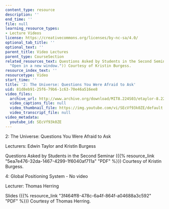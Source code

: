 ```yaml
---
content_type: resource
description: ''
end_time: ''
file: null
learning_resource_types:
- Lecture Videos
license: https://creativecommons.org/licenses/by-nc-sa/4.0/
optional_tab_title: ''
optional_text: ''
parent_title: Video Lectures
parent_type: CourseSection
related_resources_text: Questions Asked by Students in the Second Seminar ([PDF](resources/questionsseminar2
  "Open in a new window.")) Courtesy of Kristin Burgess.
resource_index_text: ''
resourcetype: Video
start_time: ''
title: '2: The Universe: Questions You Were Afraid to Ask'
uid: 81d8eb91-25f6-79b6-1c63-70e46a516ee8
video_files:
  archive_url: http://www.archive.org/download/MIT8.224S03/etaylor-8.224-sem-mit-9057-10feb2003-1430-220k.mp4
  video_captions_file: null
  video_thumbnail_file: https://img.youtube.com/vi/SEcVf93k0ZE/default.jpg
  video_transcript_file: null
video_metadata:
  youtube_id: SEcVf93k0ZE
---
```


2: The Universe: Questions You Were Afraid to Ask

Lecturers: Edwin Taylor and Kristin Burgess

Questions Asked by Students in the Second Seminar ({{% resource_link "5ea7e476-32da-1467-4299-1f6040af711a" "PDF" %}}) Courtesy of Kristin Burgess.

4: Global Positioning System - No video

Lecturer: Thomas Herring

Slides ({{% resource_link "3f464ff8-478c-6a4f-864f-a04688a3c592" "PDF" %}}) Courtesy of Thomas Herring.


